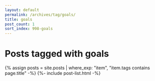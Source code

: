 ```yaml
---
layout: default
permalink: /archives/tag/goals/
title: goals
post_count: 1
sort_index: 998-goals
---
```

<h1 class="page-heading">Posts tagged with goals</h1>
{% assign posts = site.posts | where_exp: "item", "item.tags contains page.title" -%}
{%- include post-list.html -%}
